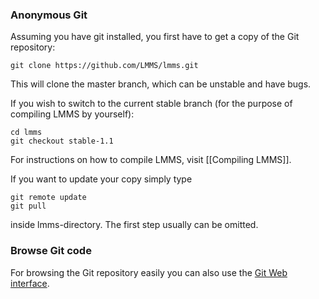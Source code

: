 ### Anonymous Git

Assuming you have git installed, you first have to get a copy of the Git
repository:

	git clone https://github.com/LMMS/lmms.git

This will clone the master branch, which can be unstable and have bugs.

If you wish to switch to the current stable branch (for the purpose of compiling LMMS by yourself):

	cd lmms
	git checkout stable-1.1

For instructions on how to compile LMMS, visit [[Compiling LMMS]].

If you want to update your copy simply type

	git remote update
	git pull

inside lmms-directory. The first step usually can be omitted.

### Browse Git code

For browsing the Git repository easily you can also use the [Git Web
interface](https://github.com/LMMS/lmms).